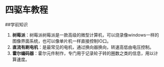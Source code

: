 # 四驱车教程

##学前知识
1. **树莓派**：树莓派树莓派是一款高级的微型计算机，可以烧录像windows一样的图像界面系统，也可以像单片机一样直接控制IO口。
2. **直流有刷电机**：是最常见的电机，通过换向器换向，转速高低由电压控制。
3. **霍尔编码器**：霍尔元件制作，专门用于记录轮子转的圈数之类的信息，用以计算速度。


